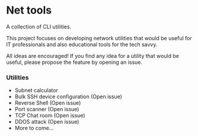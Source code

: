 # Net tools
A collection of CLI utilities.

This project focuses on developing network utilities that would be useful for IT professionals and also educational tools for the tech savvy.

All ideas are encouraged! If you find any idea for a utility that would be useful, please propose the feature by opening an issue.

### Utilities
- Subnet calculator
- Bulk SSH device configuration (Open issue)
- Reverse Shell (Open issue)
- Port scanner (Open issue)
- TCP Chat room (Open issue)
- DDOS attack (Open issue)
- More to come...
